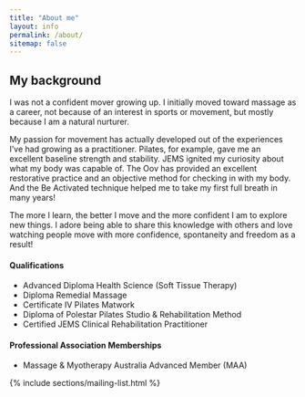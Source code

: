 ```yaml
---
title: "About me"
layout: info
permalink: /about/
sitemap: false
---
```


<section class="-lightOnDark">
  <div class="layer layer-img b-lazy" data-src="/images/backgrounds/about-2.jpg"></div>
  <!-- <div class="layer layer-gradient layer-gradient-dark-reverse"></div> -->
  <div class="container">
    <div class="row">
      <h2>My background</h2>
      <div class="col col-sm-6">
        <p class="lead">
          I was not a confident mover growing up. I initially moved toward
          massage as a career, not because of an interest in sports or movement,
          but mostly because I am a natural nurturer.
        </p>
        <p>
          My passion for movement has actually developed out of the experiences
          I’ve had growing as a practitioner. Pilates, for example, gave me an
          excellent baseline strength and stability. JEMS ignited my curiosity
          about what my body was capable of. The Oov has provided an excellent
          restorative practice and an objective method for checking in with my
          body. And the Be Activated technique helped me to take my first full
          breath in many years!
        </p>
        <p>
          The more I learn, the better I move and the more confident I am to
          explore new things. I adore being able to share this knowledge with
          others and love watching people move with more confidence, spontaneity
          and freedom as a result!
        </p>
      </div>
    </div>
    <div class="row">
      <div class="col col-sm-6">
        <h4>Qualifications</h4>
        <ul>
          <li>Advanced Diploma Health Science (Soft Tissue Therapy)</li>
          <li>Diploma Remedial Massage</li>
          <li>Certificate IV Pilates Matwork</li>
          <li>Diploma of Polestar Pilates Studio & Rehabilitation Method</li>
          <li>Certified JEMS Clinical Rehabilitation Practitioner </li>
        </ul>
        <h4>Professional Association Memberships</h4>
        <ul>
          <li>Massage & Myotherapy Australia Advanced Member (MAA)</li>
        </ul>
      </div><!-- .col-sm-8 -->
    </div><!-- .row -->

  </div><!-- .container -->
</section><!-- .section -->

{% include sections/mailing-list.html %}
